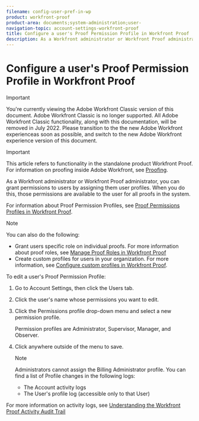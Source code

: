 ```yaml
---
filename: config-user-pref-in-wp
product: workfront-proof
product-area: documents;system-administration;user-
navigation-topic: account-settings-workfront-proof
title: Configure a user's Proof Permission Profile in Workfront Proof
description: As a Workfront administrator or Workfront Proof administrator, you can grant permissions to users by assigning them user profiles. When you do this, those permissions are available to the user for all proofs in the system.
---
```


# Configure a user's Proof Permission Profile in Workfront Proof

>[!IMPORTANT]
>
>You're currently viewing the Adobe Workfront Classic version of this document. Adobe Workfront Classic is no longer supported. All Adobe Workfront Classic functionality, along with this documentation, will be removed in July 2022. Please transition to the the new Adobe Workfront experienceas soon as possible, and switch to the new Adobe Workfront experience version of this document.

>[!IMPORTANT]
>
>This article refers to functionality in the standalone product Workfront Proof. For information on proofing inside Adobe Workfront, see [Proofing](../../../review-and-approve-work/proofing/proofing.md).

As a Workfront administrator or Workfront Proof administrator, you can grant permissions to users by assigning them user profiles. When you do this, those permissions are available to the user for all proofs in the system.

For information about Proof Permission Profiles, see [Proof Permissions Profiles in Workfront Proof](../../../workfront-proof/wp-acct-admin/account-settings/proof-perm-profiles-in-wp.md).

>[!NOTE]
>
>You can also do the following: 
>
>* Grant users specific role on individual proofs. For more information about proof roles, see [Manage Proof Roles in Workfront Proof](../../../workfront-proof/wp-work-proofsfiles/share-proofs-and-files/manage-proof-roles.md)
>* Create custom profiles for users in your organization. For more information, see [Configure custom profiles in Workfront Proof](../../../workfront-proof/wp-acct-admin/account-settings/configure-custom-profiles.md). 
>

To edit a user's Proof Permission Profile:

1. Go to Account Settings, then click the Users tab. 
1. Click the user's name whose permissions you want to edit. 
1. Click the Permissions profile drop-down menu and select a new permission profile.

   Permission profiles are Administrator, Supervisor, Manager, and Observer.

1. Click anywhere outside of the menu to save.

   >[!NOTE]
   >
   >Administrators cannot assign the Billing Administrator profile. You can find a list of Profile changes in the following logs:
   >
   >   
   >   
   >   * The Account activity logs
   >   * The User's profile log (accessible only to that User) 
   >   
   >

For more information on activity logs, see [Understanding the Workfront Proof Activity Audit Trail](../../../workfront-proof/wp-work-proofsfiles/basic-features/activity-audit-trail.md)
